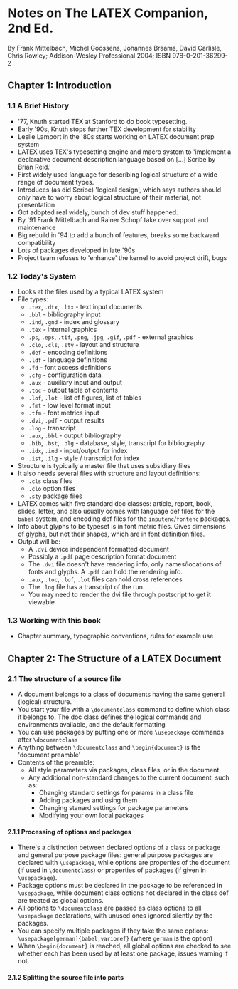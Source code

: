 # Notes on The LATEX Companion, 2nd Ed.

By Frank Mittelbach, Michel Goossens, Johannes Braams, David Carlisle, Chris Rowley; Addison-Wesley Professional 2004; ISBN 978-0-201-36299-2

## Chapter 1: Introduction

### 1.1 A Brief History

* '77, Knuth started TEX at Stanford to do book typesetting.
* Early '90s, Knuth stops further TEX development for stability
* Leslie Lamport in the '80s starts working on LATEX document prep system
* LATEX uses TEX's typesetting engine and macro system to 'implement a declarative document description language based on [...] Scribe by Brian Reid.'
* First widely used language for describing logical structure of a wide range of document types.
* Introduces (as did Scribe) 'logical design', which says authors should only have to worry about logical structure of their material, not presentation
* Got adopted real widely, bunch of dev stuff happened.
* By '91 Frank Mittelbach and Rainer Schopf take over support and maintenance
* Big rebuild in '94 to add a bunch of features, breaks some backward compatibility
* Lots of packages developed in late '90s
* Project team refuses to 'enhance' the kernel to avoid project drift, bugs

### 1.2 Today's System

* Looks at the files used by a typical LATEX system
* File types:
    * `.tex`, `.dtx`, `.ltx` - text input documents
    * `.bbl` - bibliography input
    * `.ind`, `.gnd` - index and glossary
    * `.tex` - internal graphics
    * `.ps`, `.eps`, `.tif`, `.png`, `.jpg`, `.gif`, `.pdf` - external graphics
    * `.clo`, `.cls`, `.sty` - layout and structure
    * `.def` - encoding definitions
    * `.ldf` - language definitions
    * `.fd` - font access definitions
    * `.cfg` - configuration data
    * `.aux` - auxiliary input and output
    * `.toc` - output table of contents
    * `.lof`, `.lot` - list of figures, list of tables
    * `.fmt` - low level format input
    * `.tfm` - font metrics input
    * `.dvi`, `.pdf` - output results
    * `.log` - transcript
    * `.aux`, `.bbl` - output bibliography
    * `.bib`, `.bst`, `.blg` - database, style, transcript for bibliography
    * `.idx`, `.ind` - input/output for index
    * `.ist`, `.ilg` - style / transcript for index
* Structure is typically a master file that uses subsidiary files
* It also needs several files with structure and layout definitions:
    * `.cls` class files 
    * `.clo` option files
    * `.sty` package files
* LATEX comes with five standard doc classes: article, report, book, slides, letter, and also usually comes with language def files for the `babel` system, and encoding def files for the `inputenc`/`fontenc` packages.
* Info about glyphs to be typeset is in font metric files. Gives dimensions of glyphs, but not their shapes, which are in font definition files.
* Output will be:
    * A `.dvi` device independent formatted document
    * Possibly a `.pdf` page description format document
    * The `.dvi` file doesn't have rendering info, only names/locations of fonts and glyphs. A `.pdf` can hold the rendering info.
    * `.aux`, `.toc`, `.lof`, `.lot` files can hold cross references
    * The `.log` file has a transcript of the run.
    * You may need to render the dvi file through postscript to get it viewable
    
### 1.3 Working with this book

* Chapter summary, typographic conventions, rules for example use

## Chapter 2: The Structure of a LATEX Document

### 2.1 The structure of a source file

* A document belongs to a class of documents having the same general (logical) structure.
* You start your file with a `\documentclass` command to define which class it belongs to. The doc class defines the logical commands and environments available, and the default formatting
* You can use packages by putting one or more `\usepackage` commands after `\documentclass`
* Anything between `\documentclass` and `\begin{document}` is the 'document preamble'
* Contents of the preamble:
    * All style parameters via packages, class files, or in the document
    * Any additional non-standard changes to the current document, such as:
        * Changing standard settings for params in a class file
        * Adding packages and using them
        * Changing stanard settings for package parameters
        * Modifying your own local packages

#### 2.1.1 Processing of options and packages

* There's a distinction between declared options of a class or package and general purpose package files: general purpose packages are declared with `\usepackage`, while options are properties of the document (if used in `\documentclass`) or properties of packages (if given in `\usepackage`).
* Package options must be declared in the package to be referenced in `\usepackage`, while document class options not declared in the class def are treated as global options.
* All options to `\documentclass` are passed as class options to all `\usepackage` declarations, with unused ones ignored silently by the packages.
* You can specify multiple packages if they take the same options: `\usepackage[german]{babel,varioref}` (where `german` is the option)
* When `\begin{document}` is reached, all global options are checked to see whether each has been used by at least one package, issues warning if not.

#### 2.1.2 Splitting the source file into parts
